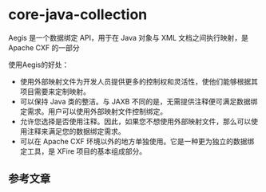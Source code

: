 # core-java-collection

Aegis 是一个数据绑定 API，用于在 Java 对象与 XML 文档之间执行映射，是 Apache CXF 的一部分

使用Aegis的好处：
* 使用外部映射文件为开发人员提供更多的控制权和灵活性，使他们能够根据其项目需要来定制映射。
* 可以保持 Java 类的整洁。与 JAXB 不同的是，无需提供注释便可满足数据绑定需求。用户可以使用外部映射文件控制绑定。
* 允许您选择是否使用注释。因此，如果您不想使用外部映射文件，那么可以使用注释来满足您的数据绑定需求。
* 可以在 Apache CXF 环境以外的地方单独使用。它是一种更为独立的数据绑定工具，是 XFire 项目的基本组成部分。

## 参考文章



